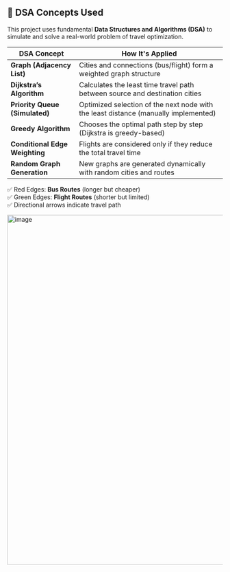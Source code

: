 ## 🧠 DSA Concepts Used

This project uses fundamental **Data Structures and Algorithms (DSA)** to simulate and solve a real-world problem of travel optimization.

| DSA Concept            | How It's Applied                                                                 |
|------------------------|----------------------------------------------------------------------------------|
| **Graph (Adjacency List)** | Cities and connections (bus/flight) form a weighted graph structure              |
| **Dijkstra’s Algorithm**   | Calculates the least time travel path between source and destination cities      |
| **Priority Queue (Simulated)** | Optimized selection of the next node with the least distance (manually implemented) |
| **Greedy Algorithm**        | Chooses the optimal path step by step (Dijkstra is greedy-based)               |
| **Conditional Edge Weighting** | Flights are considered only if they reduce the total travel time             |
| **Random Graph Generation** | New graphs are generated dynamically with random cities and routes            |

✅ Red Edges: **Bus Routes** (longer but cheaper)  
✅ Green Edges: **Flight Routes** (shorter but limited)  
✅ Directional arrows indicate travel path



<img width="1842" height="815" alt="image" src="https://github.com/user-attachments/assets/d4943f0a-347f-4da4-ba75-b058bb970a0d" />
